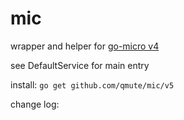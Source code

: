 # mic

wrapper and helper for [go-micro v4](https://github.com/micro/go-micro)


see DefaultService for main entry

install:  `go get github.com/qmute/mic/v5`
    
change log:

